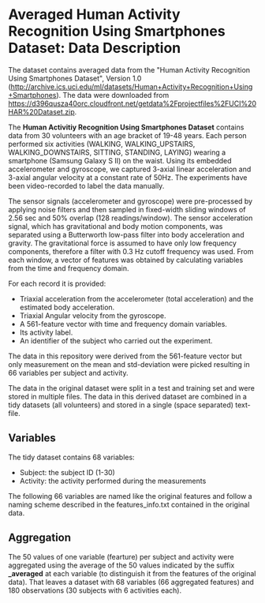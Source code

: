 # Averaged Human Activity Recognition Using Smartphones Dataset: Data Description

The dataset contains averaged data from the "Human Activity Recognition Using Smartphones Dataset", Version 1.0 (http://archive.ics.uci.edu/ml/datasets/Human+Activity+Recognition+Using+Smartphones). The data were downloaded from 
https://d396qusza40orc.cloudfront.net/getdata%2Fprojectfiles%2FUCI%20HAR%20Dataset.zip.

The **Human Activitiy Recognition Using Smartphones Dataset** contains data from 30 volunteers with an age bracket of 19-48 years. 
Each person performed six activities (WALKING, WALKING_UPSTAIRS, WALKING_DOWNSTAIRS, SITTING, STANDING, LAYING) wearing a smartphone (Samsung Galaxy S II) on the waist. Using its embedded accelerometer and gyroscope, we captured 3-axial linear acceleration and 3-axial angular velocity at a constant rate of 50Hz. The experiments have been video-recorded to label the data manually. 

The sensor signals (accelerometer and gyroscope) were pre-processed by applying noise filters and then sampled in fixed-width sliding windows of 2.56 sec and 50% overlap (128 readings/window). The sensor acceleration signal, which has gravitational and body motion components, was separated using a Butterworth low-pass filter into body acceleration and gravity. The gravitational force is assumed to have only low frequency components, therefore a filter with 0.3 Hz cutoff frequency was used. From each window, a vector of features was obtained by calculating variables from the time and frequency domain.

For each record it is provided:

- Triaxial acceleration from the accelerometer (total acceleration) and the estimated body acceleration.
- Triaxial Angular velocity from the gyroscope. 
- A 561-feature vector with time and frequency domain variables. 
- Its activity label. 
- An identifier of the subject who carried out the experiment.

The data in this repository were derived from the 561-feature vector but only measurement on the mean and std-deviation were picked resulting in 66 variables per subject and activity.

The data in the original dataset were split in a test and training set and were stored in multiple files.  The  data in this derived dataset are combined in a tidy datasets (all volunteers) and stored in a single (space separated) text-file.

## Variables

The tidy dataset contains 68 variables:

- Subject: the subject ID (1-30)
- Activity: the activity performed during the measurements

The following 66 variables are named like the original features and follow a naming scheme described in the features_info.txt contained in the original data.

## Aggregation

The 50 values of one variable (fearture) per subject and activity were aggregated using the average of the 50 values indicated by the suffix **_averaged** at each variable (to distinguish it from the features of the original data). That leaves a dataset with 68 variables (66 aggregated features) and 180  observations (30 subjects with 6 activities each).